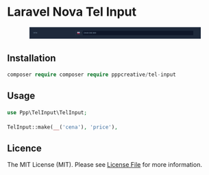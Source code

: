 # Laravel Nova Tel Input

<p align="center">
<img src="img.png" width="400">
</p>

## Installation

``` php
composer require composer require pppcreative/tel-input
```

## Usage

``` php
use Ppp\TelInput\TelInput;

TelInput::make(__('cena'), 'price'),
```

## Licence

The MIT License (MIT). Please see [License File](LICENCE) for more information.

